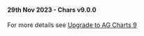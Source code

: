 #### 29th Nov 2023 - Chars v9.0.0

For more details see [Upgrade to AG Charts 9](https://charts.ag-grid.com/javascript/upgrade-to-ag-charts-9/)
